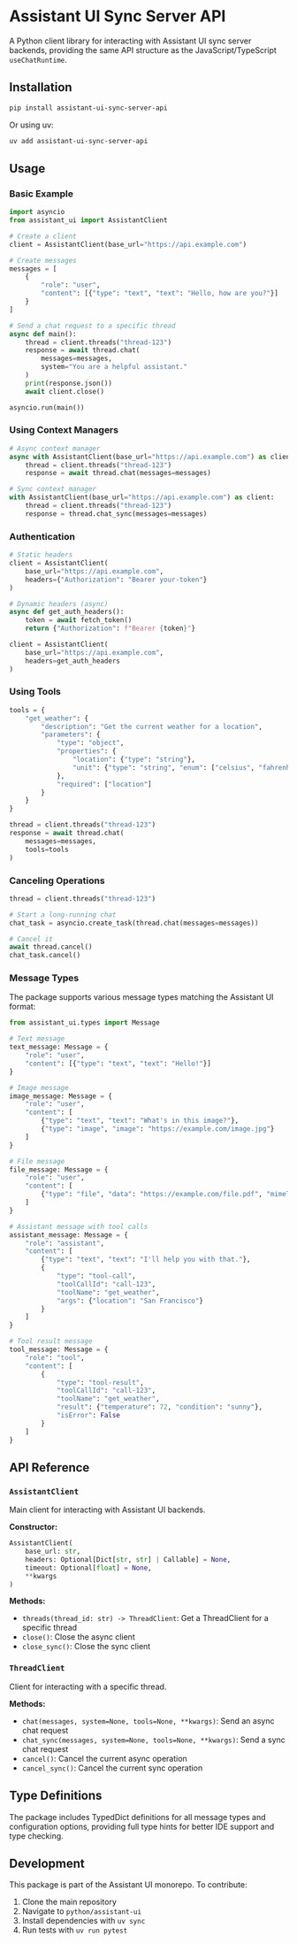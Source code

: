 # Assistant UI Sync Server API

A Python client library for interacting with Assistant UI sync server backends, providing the same API structure as the JavaScript/TypeScript `useChatRuntime`.

## Installation

```bash
pip install assistant-ui-sync-server-api
```

Or using uv:

```bash
uv add assistant-ui-sync-server-api
```

## Usage

### Basic Example

```python
import asyncio
from assistant_ui import AssistantClient

# Create a client
client = AssistantClient(base_url="https://api.example.com")

# Create messages
messages = [
    {
        "role": "user",
        "content": [{"type": "text", "text": "Hello, how are you?"}]
    }
]

# Send a chat request to a specific thread
async def main():
    thread = client.threads("thread-123")
    response = await thread.chat(
        messages=messages,
        system="You are a helpful assistant."
    )
    print(response.json())
    await client.close()

asyncio.run(main())
```

### Using Context Managers

```python
# Async context manager
async with AssistantClient(base_url="https://api.example.com") as client:
    thread = client.threads("thread-123")
    response = await thread.chat(messages=messages)

# Sync context manager
with AssistantClient(base_url="https://api.example.com") as client:
    thread = client.threads("thread-123")
    response = thread.chat_sync(messages=messages)
```

### Authentication

```python
# Static headers
client = AssistantClient(
    base_url="https://api.example.com",
    headers={"Authorization": "Bearer your-token"}
)

# Dynamic headers (async)
async def get_auth_headers():
    token = await fetch_token()
    return {"Authorization": f"Bearer {token}"}

client = AssistantClient(
    base_url="https://api.example.com",
    headers=get_auth_headers
)
```

### Using Tools

```python
tools = {
    "get_weather": {
        "description": "Get the current weather for a location",
        "parameters": {
            "type": "object",
            "properties": {
                "location": {"type": "string"},
                "unit": {"type": "string", "enum": ["celsius", "fahrenheit"]}
            },
            "required": ["location"]
        }
    }
}

thread = client.threads("thread-123")
response = await thread.chat(
    messages=messages,
    tools=tools
)
```

### Canceling Operations

```python
thread = client.threads("thread-123")

# Start a long-running chat
chat_task = asyncio.create_task(thread.chat(messages=messages))

# Cancel it
await thread.cancel()
chat_task.cancel()
```

### Message Types

The package supports various message types matching the Assistant UI format:

```python
from assistant_ui.types import Message

# Text message
text_message: Message = {
    "role": "user",
    "content": [{"type": "text", "text": "Hello!"}]
}

# Image message
image_message: Message = {
    "role": "user",
    "content": [
        {"type": "text", "text": "What's in this image?"},
        {"type": "image", "image": "https://example.com/image.jpg"}
    ]
}

# File message
file_message: Message = {
    "role": "user",
    "content": [
        {"type": "file", "data": "https://example.com/file.pdf", "mimeType": "application/pdf"}
    ]
}

# Assistant message with tool calls
assistant_message: Message = {
    "role": "assistant",
    "content": [
        {"type": "text", "text": "I'll help you with that."},
        {
            "type": "tool-call",
            "toolCallId": "call-123",
            "toolName": "get_weather",
            "args": {"location": "San Francisco"}
        }
    ]
}

# Tool result message
tool_message: Message = {
    "role": "tool",
    "content": [
        {
            "type": "tool-result",
            "toolCallId": "call-123",
            "toolName": "get_weather",
            "result": {"temperature": 72, "condition": "sunny"},
            "isError": False
        }
    ]
}
```

## API Reference

### `AssistantClient`

Main client for interacting with Assistant UI backends.

**Constructor:**
```python
AssistantClient(
    base_url: str,
    headers: Optional[Dict[str, str] | Callable] = None,
    timeout: Optional[float] = None,
    **kwargs
)
```

**Methods:**
- `threads(thread_id: str) -> ThreadClient`: Get a ThreadClient for a specific thread
- `close()`: Close the async client
- `close_sync()`: Close the sync client

### `ThreadClient`

Client for interacting with a specific thread.

**Methods:**
- `chat(messages, system=None, tools=None, **kwargs)`: Send an async chat request
- `chat_sync(messages, system=None, tools=None, **kwargs)`: Send a sync chat request
- `cancel()`: Cancel the current async operation
- `cancel_sync()`: Cancel the current sync operation

## Type Definitions

The package includes TypedDict definitions for all message types and configuration options, providing full type hints for better IDE support and type checking.

## Development

This package is part of the Assistant UI monorepo. To contribute:

1. Clone the main repository
2. Navigate to `python/assistant-ui`
3. Install dependencies with `uv sync`
4. Run tests with `uv run pytest`